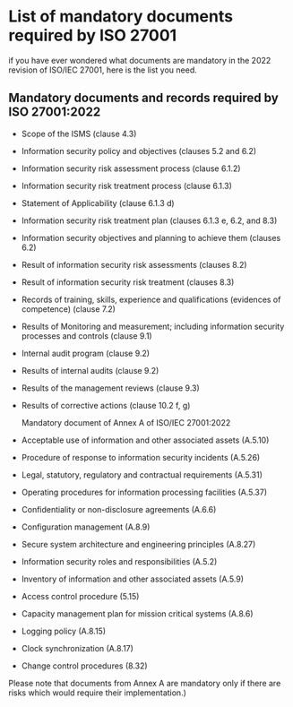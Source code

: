 # List of mandatory documents required by ISO 27001

if you have ever wondered what documents are mandatory in the 2022 revision of ISO/IEC 27001, here is the list you need.

## Mandatory documents and records required by ISO 27001:2022

-   Scope of the ISMS (clause 4.3)
-   Information security policy and objectives (clauses 5.2 and 6.2)
-   Information security risk assessment process (clause 6.1.2)
-   Information security risk treatment process (clause 6.1.3)
-   Statement of Applicability (clause 6.1.3 d)
-   Information security risk treatment plan (clauses 6.1.3 e, 6.2, and 8.3)
-   Information security objectives and planning to achieve them (clauses 6.2)
-   Result of information security risk assessments (clauses 8.2)
-   Result of information security risk treatment (clauses 8.3)
-   Records of training, skills, experience and qualifications (evidences of competence) (clause 7.2)
-   Results of Monitoring and measurement; including information security processes and controls (clause 9.1)
-   Internal audit program (clause 9.2)
-   Results of internal audits (clause 9.2)
-   Results of the management reviews (clause 9.3)
-   Results of corrective actions (clause 10.2 f, g)

    Mandatory document of Annex A of ISO/IEC 27001:2022

-   Acceptable use of information and other associated assets (A.5.10)
-   Procedure of response to information security incidents (A.5.26)
-   Legal, statutory, regulatory and contractual requirements (A.5.31)
-   Operating procedures for information processing facilities (A.5.37)
-   Confidentiality or non-disclosure agreements (A.6.6)
-   Configuration management (A.8.9)
-   Secure system architecture and engineering principles (A.8.27)
-   Information security roles and responsibilities (A.5.2)
-   Inventory of information and other associated assets (A.5.9)
-   Access control procedure (5.15)
-   Capacity management plan for mission critical systems (A.8.6)
-   Logging policy (A.8.15)
-   Clock synchronization (A.8.17)
-   Change control procedures (8.32)

Please note that documents from Annex A are mandatory only if there are risks which would require their implementation.)
